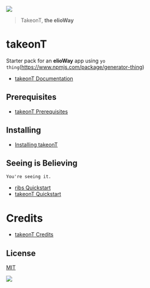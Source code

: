 ![](https://elioway.gitlab.io/ribs/takeonT/elio-takeon-t-logo.png)

> TakeonT, **the elioWay**

# takeonT

Starter pack for an **elioWay** app using `yo thing`(<https://www.npmjs.com/package/generator-thing>)

- [takeonT Documentation](https://elioway.gitlab.io/ribs/takeonT/)

## Prerequisites

- [takeonT Prerequisites](https://elioway.gitlab.io/ribs/takeonT/installing.html)

## Installing

- [Installing takeonT](https://elioway.gitlab.io/ribs/takeonT/installing.html)

## Seeing is Believing

```
You're seeing it.
```

- [ribs Quickstart](https://elioway.gitlab.io/ribs/quickstart.html)
- [takeonT Quickstart](https://elioway.gitlab.io/ribs/takeonT/quickstart.html)

# Credits

- [takeonT Credits](https://elioway.gitlab.io/ribs/takeonT/credits.html)

## License

[MIT](license)

![](https://elioway.gitlab.io/ribs/takeonT/apple-touch-icon.png)
